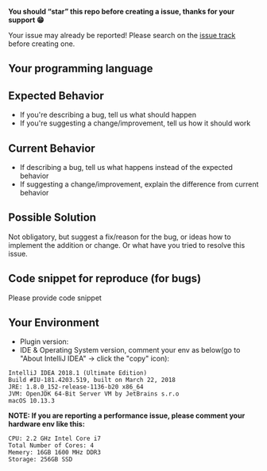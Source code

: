 **You should “star” this repo before creating a issue, thanks for your support 😁**

Your issue may already be reported!
Please search on the [issue track](https://github.com/izhangzhihao/intellij-rainbow-brackets/issues) before creating one.

## Your programming language

## Expected Behavior
* If you're describing a bug, tell us what should happen
* If you're suggesting a change/improvement, tell us how it should work

## Current Behavior
* If describing a bug, tell us what happens instead of the expected behavior
* If suggesting a change/improvement, explain the difference from current behavior

## Possible Solution
Not obligatory, but suggest a fix/reason for the bug, or ideas how to implement the addition or change.
Or what have you tried to resolve this issue.

## Code snippet for reproduce (for bugs)
Please provide code snippet

## Your Environment

* Plugin version:
* IDE & Operating System version, comment your env as below(go to "About IntelliJ IDEA" -> click the "copy" icon):

```
IntelliJ IDEA 2018.1 (Ultimate Edition)
Build #IU-181.4203.519, built on March 22, 2018
JRE: 1.8.0_152-release-1136-b20 x86_64
JVM: OpenJDK 64-Bit Server VM by JetBrains s.r.o
macOS 10.13.3
```

**NOTE: If you are reporting a performance issue, please comment your hardware env like this:**

```
CPU: 2.2 GHz Intel Core i7
Total Number of Cores: 4
Memery: 16GB 1600 MHz DDR3
Storage: 256GB SSD
```
